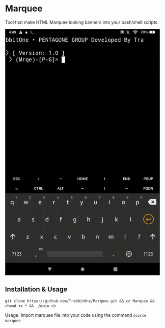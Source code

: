 # Marquee
Tool that make HTML Marquee looking banners into your bash/shell scripts.

<img src="https://raw.githubusercontent.com/Trabbit0ne/Marquee/main/Files/Sample_Gif1.gif" alt="gif"></img>

## Installation & Usage
```
git clone https://github.com/Trabbit0ne/Marquee.git && cd Marquee && chmod +x * && ./main.sh
```

Usage:
Import marquee file into your code using the command
``
source marquee
``
